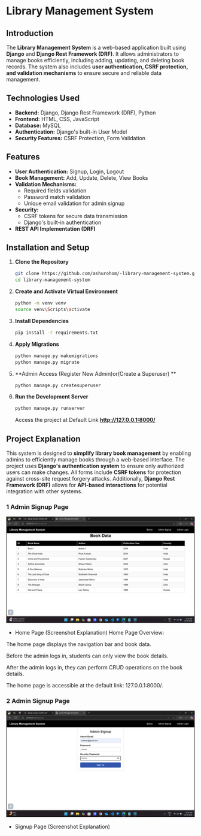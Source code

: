 # Library Management System 

## Introduction
The **Library Management System** is a web-based application built using **Django** and **Django Rest Framework (DRF)**. It allows administrators to manage books efficiently, including adding, updating, and deleting book records. The system also includes **user authentication, CSRF protection, and validation mechanisms** to ensure secure and reliable data management.

## Technologies Used 
- **Backend:** Django, Django Rest Framework (DRF), Python
- **Frontend:** HTML, CSS, JavaScript
- **Database:** MySQL
- **Authentication:** Django's built-in User Model
- **Security Features:** CSRF Protection, Form Validation

## Features 
- **User Authentication:** Signup, Login, Logout
- **Book Management:** Add, Update, Delete, View Books
- **Validation Mechanisms:**
  - Required fields validation
  - Password match validation
  - Unique email validation for admin signup
- **Security:**
  - CSRF tokens for secure data transmission
  - Django's built-in authentication
- **REST API Implementation (DRF)**

## Installation and Setup 
1. **Clone the Repository**
   ```bash
   git clone https://github.com/ashurohom/-library-management-system.git
   cd library-management-system
   ```

2. **Create and Activate Virtual Environment**
   ```bash
   python -m venv venv
   source venv\Scripts\activate
   ```

3. **Install Dependencies**
   ```bash
   pip install -r requirements.txt
   ```

4. **Apply Migrations**
   ```bash
   python manage.py makemigrations
   python manage.py migrate
   ```

5. **Admin Access (Register New Admin)or(Create a Superuser) **
   ```bash
   python manage.py createsuperuser
   ```

6. **Run the Development Server**
   ```bash
   python manage.py runserver
   ```
   Access the project at Default Link **http://127.0.0.1:8000/**



## Project Explanation 
This system is designed to **simplify library book management** by enabling admins to efficiently manage books through a web-based interface. The project uses **Django's authentication system** to ensure only authorized users can make changes. All forms include **CSRF tokens** for protection against cross-site request forgery attacks. Additionally, **Django Rest Framework (DRF)** allows for **API-based interactions** for potential integration with other systems.

### 1 Admin Signup Page
![Signup Page](Screenshots/Homepage.png)
* Home Page (Screenshot Explanation)
Home Page Overview:

The home page displays the navigation bar and book data.

Before the admin logs in, students can only view the book details.

After the admin logs in, they can perform CRUD operations on the book details.

The home page is accessible at the default link: 127.0.0.1:8000/.


### 2 Admin Signup Page
![Signup Page](Screenshots/admin_signup.png)
* Signup Page (Screenshot Explanation)



